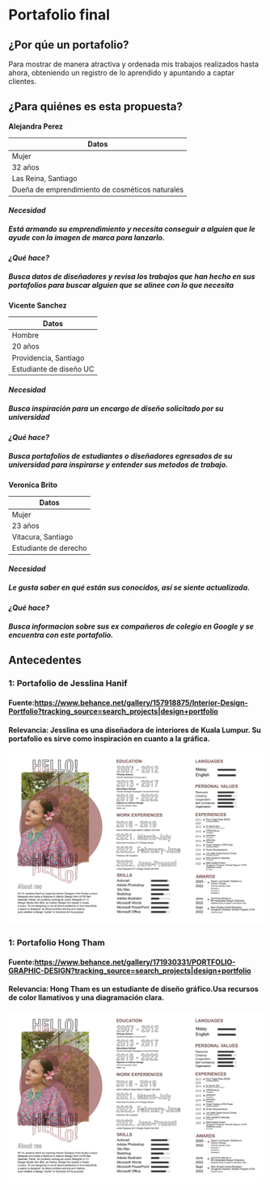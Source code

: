 # Portafolio final
## ¿Por qúe un portafolio?
Para mostrar de manera atractiva y ordenada mis trabajos realizados hasta ahora, obteniendo un registro de lo aprendido y apuntando a captar clientes.

## ¿Para quiénes es esta propuesta?

 **Alejandra Perez**

| Datos| 
| ---------------- |
| Mujer   | 
| 32 años     | 
| Las Reina, Santiago     | 
| Dueña de emprendimiento de cosméticos naturales |

#### ***Necesidad***
##### Está armando su emprendimiento y necesita conseguir a alguien que le ayude con la imagen de marca para lanzarlo.
#### ***¿Qué hace?***
##### Busca datos de diseñadores y revisa los trabajos que han hecho en sus portafolios para buscar alguien que se alinee con lo que necesita

 **Vicente Sanchez**

| Datos| 
| ---------------- |
| Hombre  | 
| 20 años     | 
| Providencia, Santiago     | 
| Estudiante de diseño UC |

#### ***Necesidad***
##### Busca inspiración para un encargo de diseño solicitado por su universidad
#### ***¿Qué hace?***
##### Busca portafolios de estudiantes o diseñadores egresados de su universidad para inspirarse y entender sus metodos de trabajo.


 **Veronica Brito**

| Datos| 
| ---------------- |
| Mujer | 
| 23 años     | 
| Vitacura, Santiago     | 
| Estudiante de derecho|

#### ***Necesidad***
##### Le gusta saber en qué están sus conocidos, así se siente actualizada.
#### ***¿Qué hace?***
##### Busca informacion sobre sus ex compañeros de colegio en Google y se encuentra con este portafolio.

## Antecedentes
### 1: Portafolio de Jesslina Hanif 
#### Fuente:https://www.behance.net/gallery/157918875/Interior-Design-Portfolio?tracking_source=search_projects|design+portfolio
#### Relevancia: Jesslina es una diseñadora de interiores de Kuala Lumpur. Su portafolio es sirve como inspiración en cuanto a la gráfica.
![image](https://github.com/Jbofarull/Examen/blob/main/assets/img/f1.jpg)

### 1: Portafolio Hong Tham
#### Fuente:https://www.behance.net/gallery/171930331/PORTFOLIO-GRAPHIC-DESIGN?tracking_source=search_projects|design+portfolio
#### Relevancia: Hong Tham  es un estudiante de diseño gráfico.Usa recursos de color llamativos y una diagramación clara. 
![image](https://github.com/Jbofarull/Examen/blob/main/assets/img/f1.jpg)



